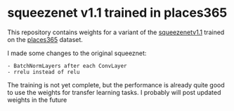 # squeezenet v1.1 trained in places365
This repository contains weights for a variant of the [squeezenetv1.1](https://github.com/DeepScale/SqueezeNet/tree/master/SqueezeNet_v1.1) trained on the [places365](https://github.com/metalbubble/places365) dataset.

I made some changes to the original squeeznet:

    - BatchNormLayers after each ConvLayer
    - rrelu instead of relu

The training is not yet complete, but the performance is already quite good to use the weights for transfer learning tasks. I probably will post updated weights in the future